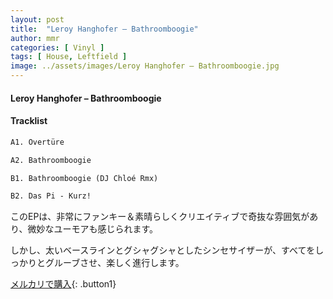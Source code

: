 ```yaml
---
layout: post
title:  "Leroy Hanghofer – Bathroomboogie"
author: mmr
categories: [ Vinyl ]
tags: [ House, Leftfield ]
image: ../assets/images/Leroy Hanghofer – Bathroomboogie.jpg
---
```


#### Leroy Hanghofer – Bathroomboogie

#### Tracklist
```md
A1. Overtüre

A2. Bathroomboogie

B1. Bathroomboogie (DJ Chloé Rmx)

B2. Das Pi - Kurz!
```

このEPは、非常にファンキー＆素晴らしくクリエイティブで奇抜な雰囲気があり、微妙なユーモアも感じられます。

しかし、太いベースラインとグシャグシャとしたシンセサイザーが、すべてをしっかりとグルーブさせ、楽しく進行します。


[メルカリで購入](https://jp.mercari.com/item/m31669126197){: .button1}

